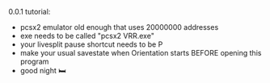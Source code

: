 0.0.1 tutorial:
- pcsx2 emulator old enough that uses 20000000 addresses
- exe needs to be called "pcsx2 VRR.exe"
- your livesplit pause shortcut needs to be P
- make your usual savestate when Orientation starts BEFORE opening this program
- good night 🛏️
